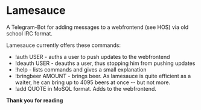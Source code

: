 # Lamesauce
A Telegram-Bot for adding messages to a webfrontend (see HOS) via old school IRC format. 

Lamesauce currently offers these commands:

- !auth USER - auths a user to push updates to the webfrontend
- !deauth USER - deauths a user, thus stopping him from pushing updates
- !help - lists commands and gives a small explanation
- !bringbeer AMOUNT - brings beer. As lamesauce is quite efficient as a waiter, he can bring up to 4095 beers at once -- but not more.
- !add QUOTE in MoSQL format. Adds to the webfrontend.


**Thank you for reading**



